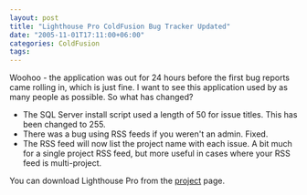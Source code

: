 ```yaml
---
layout: post
title: "Lighthouse Pro ColdFusion Bug Tracker Updated"
date: "2005-11-01T17:11:00+06:00"
categories: ColdFusion 
tags: 
---
```


Woohoo - the application was out for 24 hours before the first bug reports came rolling in, which is just fine. I want to see this application used by as many people as possible. So what has changed?

<ul>
<li>The SQL Server install script used a length of 50 for issue titles. This has been changed to 255.
<li>There was a bug using RSS feeds if you weren't an admin. Fixed.
<li>The RSS feed will now list the project name with each issue. A bit much for a single project RSS feed, but more useful in cases where your RSS feed is multi-project.
</ul>

You can download Lighthouse Pro from the <a href="http://ray.camdenfamily.com/projects/lhp">project</a> page.